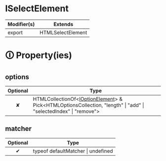 # ISelectElement

| Modifier(s)                            | Extends                                    |
|----------------------------------------|--------------------------------------------|
| export | HTMLSelectElement |

# &#128712; Property(ies)

## options

| Optional                           | Type                         |
|:----------------------------------:|------------------------------|
| ✘ | HTMLCollectionOf&lt;[IOptionElement](https://hamedfathi.gitbook.io/aurelia-2-doc-api/runtime-html/observation/interface/select-value-observer/ioptionelement)&gt; & Pick&lt;HTMLOptionsCollection, "length" &#124; "add" &#124; "selectedIndex" &#124; "remove"&gt; |

## matcher

| Optional                           | Type                         |
|:----------------------------------:|------------------------------|
| ✔ | typeof defaultMatcher &#124; undefined |
